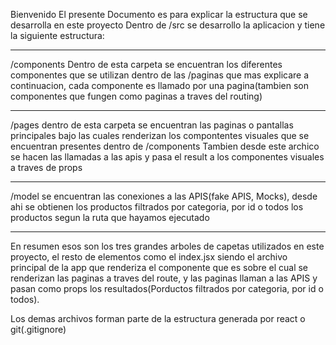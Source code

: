 Bienvenido
El presente Documento es para explicar la estructura que se desarrolla en este proyecto
Dentro de /src se desarrollo la aplicacion y tiene la siguiente estructura:
**********************************************************************************************************************************
/components
Dentro de esta carpeta se encuentran los diferentes componentes que se utilizan dentro de las /paginas que mas explicare a continuacion,
cada componente es llamado por una pagina(tambien son componentes que fungen como paginas a traves del routing)
**********************************************************************************************************************************
/pages
dentro de esta carpeta se encuentran las paginas o pantallas principales bajo las cuales renderizan los compontentes visuales que se 
encuentran presentes dentro de /components
Tambien desde este archico se hacen las llamadas a las apis y pasa el result a los componentes visuales a traves de props
**********************************************************************************************************************************
/model
se encuentran las conexiones a las APIS(fake APIS, Mocks),
desde ahi se obtienen los productos filtrados por categoria, por id o todos los productos segun la ruta que hayamos ejecutado
***********************************************************************************************************************************

En resumen esos son los tres grandes arboles de capetas utilizados en este proyecto, el resto de elementos como el index.jsx siendo 
el archivo principal de la app que renderiza el componente <App /> que es sobre el cual se renderizan las paginas a traves del route, 
y las paginas llaman a las APIS y pasan como props los resultados(Porductos filtrados por categoria, por id o todos).

Los demas archivos forman parte de la estructura generada por react o git(.gitignore)